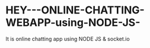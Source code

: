 # HEY---ONLINE-CHATTING-WEBAPP-using-NODE-JS-
It is online chatting app using NODE JS &amp; socket.io
